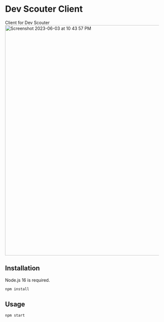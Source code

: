 # Dev Scouter Client

Client for Dev Scouter
<img width="753" alt="Screenshot 2023-06-03 at 10 43 57 PM" src="https://github.com/DevScouter/devscouter-front/assets/104475739/fe3b3127-36b3-4ce7-aa2f-9f3252ed4b3e">

## Installation

Node.js 16 is required.

```bash
npm install
```

## Usage

```bash
npm start
```
